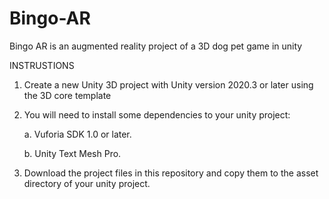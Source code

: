 # Bingo-AR
Bingo AR is an augmented reality project of a 3D dog pet game in unity

INSTRUSTIONS
1. Create a new Unity 3D project with Unity version 2020.3 or later using the 3D core template
2. You will need to install some dependencies to your unity project:
   
   a. Vuforia SDK 1.0 or later.
   
   b. Unity Text Mesh Pro.
3. Download the project files in this repository and copy them to the asset directory of your unity project.
